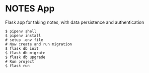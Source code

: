 # NOTES App
Flask app for taking notes, with data persistence and authentication

```shell
$ pipenv shell
$ pipenv install
# setup .env file
# Now create and run migration
$ flask db init
$ flask db migrate
$ flask db upgrade
# Run project
$ flask run
```